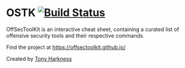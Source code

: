 # OSTK [![Build Status][]][travis]

 [Build Status]: https://travis-ci.org/ostk/thetonyharkness.gihub.io.svg?branch=main
[travis]: https://travis-ci.org/ostk/thetonyharkness.github.io

OffSecToolKit is an interactive cheat sheet, containing a curated list of offensive security tools and their respective commands.

Find the project at https://offsectoolkit.github.io/

Created by [Tony Harkness](https://www.linkedin.com/in/tonyharkness)
